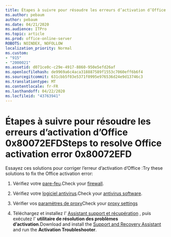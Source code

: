 ```yaml
---
title: Étapes à suivre pour résoudre les erreurs d’activation d’Office 0x80072EFD
ms.author: pebaum
author: pebaum
ms.date: 04/21/2020
ms.audience: ITPro
ms.topic: article
ms.prod: office-online-server
ROBOTS: NOINDEX, NOFOLLOW
localization_priority: Normal
ms.custom:
- "915"
- "2000021"
ms.assetid: d071ce0c-c29e-4917-8860-950e5efd26af
ms.openlocfilehash: de9969a6c4aca318887589f1553c7060eff6b6f4
ms.sourcegitcommit: 631cbb5f03e5371f0995e976536d24e9d13746c3
ms.translationtype: MT
ms.contentlocale: fr-FR
ms.lasthandoff: 04/22/2020
ms.locfileid: "43763941"
---
```

# <a name="steps-to-resolve-office-activation-error-0x80072efd"></a><span data-ttu-id="714bc-102">Étapes à suivre pour résoudre les erreurs d’activation d’Office 0x80072EFD</span><span class="sxs-lookup"><span data-stu-id="714bc-102">Steps to resolve Office activation error 0x80072EFD</span></span>

<span data-ttu-id="714bc-103">Essayez ces solutions pour corriger l’erreur d’activation d’Office :</span><span class="sxs-lookup"><span data-stu-id="714bc-103">Try these solutions to fix the Office activation error:</span></span>
  
1. <span data-ttu-id="714bc-104">Vérifiez votre [pare-feu](https://support.office.com/article/0d23d3c0-c19c-4b2f-9845-5344fedc4380#BKMK_CheckFirewall).</span><span class="sxs-lookup"><span data-stu-id="714bc-104">Check your [firewall](https://support.office.com/article/0d23d3c0-c19c-4b2f-9845-5344fedc4380#BKMK_CheckFirewall).</span></span>

2. <span data-ttu-id="714bc-105">Vérifiez votre [logiciel antivirus](https://support.office.com/article/0d23d3c0-c19c-4b2f-9845-5344fedc4380#BKMK_CheckAV).</span><span class="sxs-lookup"><span data-stu-id="714bc-105">Check your [antivirus software](https://support.office.com/article/0d23d3c0-c19c-4b2f-9845-5344fedc4380#BKMK_CheckAV).</span></span>

3. <span data-ttu-id="714bc-106">Vérifier vos [paramètres de proxy](https://support.office.com/article/0d23d3c0-c19c-4b2f-9845-5344fedc4380#BKMK_CheckProxy)</span><span class="sxs-lookup"><span data-stu-id="714bc-106">Check your [proxy settings](https://support.office.com/article/0d23d3c0-c19c-4b2f-9845-5344fedc4380#BKMK_CheckProxy)</span></span>

4. <span data-ttu-id="714bc-107">Téléchargez et installez l' [Assistant support et récupération](https://aka.ms/SARA-OfficeActivation-Alchemy) , puis exécutez l' **utilitaire de résolution des problèmes d’activation**.</span><span class="sxs-lookup"><span data-stu-id="714bc-107">Download and install the [Support and Recovery Assistant](https://aka.ms/SARA-OfficeActivation-Alchemy) and run the **Activation Troubleshooter**.</span></span>
